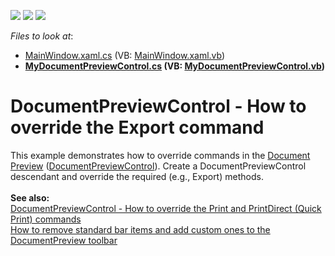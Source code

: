 <!-- default badges list -->
![](https://img.shields.io/endpoint?url=https://codecentral.devexpress.com/api/v1/VersionRange/128598034/16.1.4%2B)
[![](https://img.shields.io/badge/Open_in_DevExpress_Support_Center-FF7200?style=flat-square&logo=DevExpress&logoColor=white)](https://supportcenter.devexpress.com/ticket/details/E4482)
[![](https://img.shields.io/badge/📖_How_to_use_DevExpress_Examples-e9f6fc?style=flat-square)](https://docs.devexpress.com/GeneralInformation/403183)
<!-- default badges end -->
<!-- default file list -->
*Files to look at*:

* [MainWindow.xaml.cs](./CS/MinimalisticReportPreviewDemo/MainWindow.xaml.cs) (VB: [MainWindow.xaml.vb](./VB/MinimalisticReportPreviewDemo/MainWindow.xaml.vb))
* **[MyDocumentPreviewControl.cs](./CS/MinimalisticReportPreviewDemo/MyDocumentPreviewControl.cs) (VB: [MyDocumentPreviewControl.vb](./VB/MinimalisticReportPreviewDemo/MyDocumentPreviewControl.vb))**
<!-- default file list end -->
# DocumentPreviewControl - How to override the Export command 


<p>This example demonstrates how to override commands in the <a href="https://documentation.devexpress.com/#WPF/CustomDocument9697">Document Preview</a> (<a href="https://documentation.devexpress.com/#WPF/clsDevExpressXpfPrintingDocumentPreviewControltopic">DocumentPreviewControl</a>). Create a DocumentPreviewControl descendant and override the required (e.g., Export) methods.<br><strong><br>See also</strong><strong>:<br></strong><a href="https://www.devexpress.com/Support/Center/p/E4631">DocumentPreviewControl - How to override the Print and PrintDirect (Quick Print) commands</a> <strong><br></strong><a href="https://www.devexpress.com/Support/Center/p/E2974">How to remove standard bar items and add custom ones to the DocumentPreview toolbar</a></p>

<br/>


